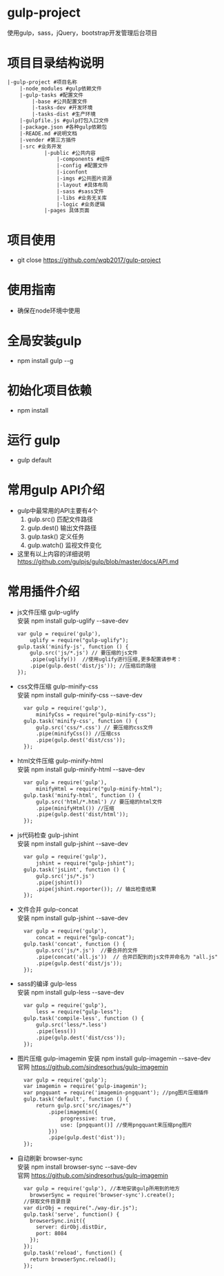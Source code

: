 # gulp-project
使用gulp，sass，jQuery，bootstrap开发管理后台项目

# 项目目录结构说明
``` html
|-gulp-project #项目名称
    |-node_modules #gulp依赖文件
    |-gulp-tasks #配置文件
        |-base #公共配置文件
        |-tasks-dev #开发环境
        |-tasks-dist #生产环境
    |-gulpfile.js #gulp打包入口文件
    |-package.json #各种gulp依赖包
    |-READE.md #说明文档
    |-vender #第三方插件
    |-src #业务开发
            |-public #公共内容
                |-components #组件
                |-config #配置文件
                |-iconfont
                |-imgs #公共图片资源
                |-layout #具体布局
                |-sass #sass文件
                |-libs #业务无关库
                |-logic #业务逻辑
            |-pages 具体页面
```
        
# 项目使用
* git close []()https://github.com/wqb2017/gulp-project

# 使用指南
* 确保在node环境中使用

# 全局安装gulp
* npm install gulp --g

# 初始化项目依赖
* npm install

# 运行 gulp
* gulp default

# 常用gulp API介绍
* gulp中最常用的API主要有4个
    1. gulp.src() 匹配文件路径
    2. gulp.dest() 输出文件路径 
    3. gulp.task() 定义任务
    4. gulp.watch() 监视文件变化
* 这里有以上内容的详细说明 []() https://github.com/gulpjs/gulp/blob/master/docs/API.md

# 常用插件介绍 
* js文件压缩 gulp-uglify  
安装 npm install gulp-uglify --save-dev
  ```html
  var gulp = require('gulp'),
      uglify = require("gulp-uglify");
  gulp.task('minify-js', function () {
      gulp.src('js/*.js') // 要压缩的js文件
      .pipe(uglify())  //使用uglify进行压缩,更多配置请参考：
      .pipe(gulp.dest('dist/js')); //压缩后的路径
  });
  ```
  
* css文件压缩 gulp-minify-css  
  安装 npm install gulp-minify-css --save-dev
  ```html
    var gulp = require('gulp'),
        minifyCss = require("gulp-minify-css");
    gulp.task('minify-css', function () {
        gulp.src('css/*.css') // 要压缩的css文件
        .pipe(minifyCss()) //压缩css
        .pipe(gulp.dest('dist/css'));
    });
  ```
  
* html文件压缩 gulp-minify-html  
  安装 npm install gulp-minify-html --save-dev
  ```html
    var gulp = require('gulp'),
        minifyHtml = require("gulp-minify-html");
    gulp.task('minify-html', function () {
        gulp.src('html/*.html') // 要压缩的html文件
        .pipe(minifyHtml()) //压缩
        .pipe(gulp.dest('dist/html'));
    });
  ```
  
* js代码检查 gulp-jshint  
  安装 npm install gulp-jshint --save-dev
  ```html
    var gulp = require('gulp'),
        jshint = require("gulp-jshint");
    gulp.task('jsLint', function () {
        gulp.src('js/*.js')
        .pipe(jshint())
        .pipe(jshint.reporter()); // 输出检查结果
    });
  ```
  
* 文件合并 gulp-concat  
  安装 npm install gulp-jshint --save-dev
  ```html
    var gulp = require('gulp'),
        concat = require("gulp-concat");
    gulp.task('concat', function () {
        gulp.src('js/*.js')  //要合并的文件
        .pipe(concat('all.js'))  // 合并匹配到的js文件并命名为 "all.js"
        .pipe(gulp.dest('dist/js'));
    });
  ```
    
* sass的编译 gulp-less  
  安装 npm install gulp-less --save-dev
  ```html
    var gulp = require('gulp'),
        less = require("gulp-less");
    gulp.task('compile-less', function () {
        gulp.src('less/*.less')
        .pipe(less())
        .pipe(gulp.dest('dist/css'));
    });
  ```
    
* 图片压缩 gulp-imagemin 
  安装 npm install gulp-imagemin --save-dev  
  官网 []()https://github.com/sindresorhus/gulp-imagemin
  ```html
    var gulp = require('gulp');
    var imagemin = require('gulp-imagemin');
    var pngquant = require('imagemin-pngquant'); //png图片压缩插件
    gulp.task('default', function () {
        return gulp.src('src/images/*')
            .pipe(imagemin({
                progressive: true,
                use: [pngquant()] //使用pngquant来压缩png图片
            }))
            .pipe(gulp.dest('dist'));
    });
  ```
    
* 自动刷新 browser-sync  
  安装 npm install browser-sync --save-dev  
  官网 []()https://github.com/sindresorhus/gulp-imagemin
  ```html
    var gulp = require('gulp'), //本地安装gulp所用到的地方
      browserSync = require('browser-sync').create();
    //获取文件目录目录
    var dirObj = require("./way-dir.js");
    gulp.task('serve', function() {
      browserSync.init({
        server: dirObj.distDir,
        port: 8084
      });
    });
    gulp.task('reload', function() {
      return browserSync.reload();
    });
  ```